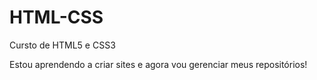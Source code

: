 # HTML-CSS
 Cursto de HTML5 e CSS3

Estou aprendendo a criar sites e agora vou gerenciar meus repositórios!